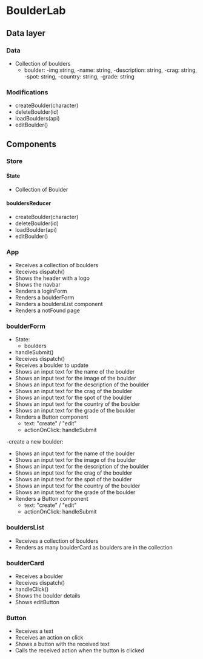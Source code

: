 # BoulderLab

## Data layer

### Data

- Collection of boulders
  - boulder:
    -img:string,
    -name: string,
    -description: string,
    -crag: string,
    -spot: string,
    -country: string,
    -grade: string

### Modifications

- createBoulder(character)
- deleteBoulder(id)
- loadBoulders(api)
- editBoulder()

## Components

### Store

#### State

- Collection of Boulder

#### bouldersReducer

- createBoulder(character)
- deleteBoulder(id)
- loadBoulder(api)
- editBoulder()

### App

- Receives a collection of boulders
- Receives dispatch()
- Shows the header with a logo
- Shows the navbar
- Renders a loginForm
- Renders a boulderForm
- Renders a bouldersList component
- Renders a notFound page

### boulderForm

- State:
  - boulders
- handleSubmit()
- Receives dispatch()
- Receives a boulder to update
- Shows an input text for the name of the boulder
- Shows an input text for the image of the boulder
- Shows an input text for the description of the boulder
- Shows an input text for the crag of the boulder
- Shows an input text for the spot of the boulder
- Shows an input text for the country of the boulder
- Shows an input text for the grade of the boulder
- Renders a Button component
  - text: "create" / "edit"
  - actionOnClick: handleSubmit

-create a new boulder:

- Shows an input text for the name of the boulder
- Shows an input text for the image of the boulder
- Shows an input text for the description of the boulder
- Shows an input text for the crag of the boulder
- Shows an input text for the spot of the boulder
- Shows an input text for the country of the boulder
- Shows an input text for the grade of the boulder
- Renders a Button component
  - text: "create" / "edit"
  - actionOnClick: handleSubmit

### bouldersList

- Receives a collection of boulders
- Renders as many boulderCard as boulders are in the collection

### boulderCard

- Receives a boulder
- Receives dispatch()
- handleClick()
- Shows the boulder details
- Shows editButton

### Button

- Receives a text
- Receives an action on click
- Shows a button with the received text
- Calls the received action when the button is clicked
